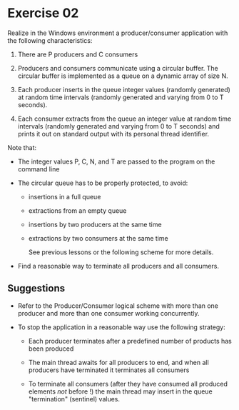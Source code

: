 # Exercise 02

Realize in the Windows environment a producer/consumer application
with the following characteristics:

1. There are P producers and C consumers

2. Producers and consumers communicate using a circular buffer.
   The circular buffer is implemented as a queue on a dynamic array of
   size N.

3. Each producer inserts in the queue integer values (randomly
   generated) at random time intervals (randomly generated and
   varying from 0 to T seconds).

4. Each consumer extracts from the queue an integer value at random
   time intervals (randomly generated and varying from 0 to T seconds)
   and prints it out on standard output with its personal thread
   identifier.

Note that:

- The integer values P, C, N, and T are passed to the program on the
  command line

- The circular queue has to be properly protected, to avoid:

  - insertions in a full queue

  - extractions from an empty queue

  - insertions by two producers at the same time

  - extractions by two consumers at the same time

    See previous lessons or the following scheme for more details.

- Find a reasonable way to terminate all producers and all consumers.

Suggestions
-----------

- Refer to the Producer/Consumer logical scheme with more than
  one producer and more than one consumer working concurrently.

- To stop the application in a reasonable way use the following
  strategy:

  - Each producer terminates after a predefined number of products
    has been produced

  - The main thread awaits for all producers to end, and when all
    producers have terminated it terminates all consumers
    
  - To terminate all consumers (after they have consumed all produced
    elements *not* before !) the main thread may insert in the queue
    "termination" (sentinel) values.

